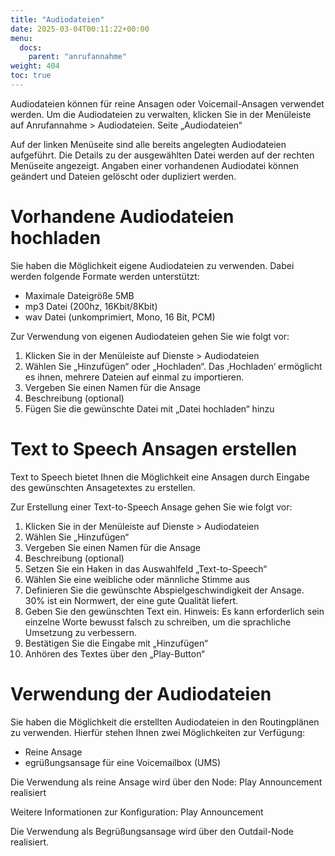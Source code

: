 ```yaml
---
title: "Audiodateien"
date: 2025-03-04T00:11:22+00:00
menu:
  docs:
    parent: "anrufannahme"
weight: 404
toc: true
---
```


Audiodateien können für reine Ansagen oder Voicemail-Ansagen verwendet werden.
Um die Audiodateien zu verwalten, klicken Sie in der Menüleiste auf Anrufannahme > Audiodateien.
Seite „Audiodateien“

Auf der linken Menüseite sind alle bereits angelegten Audiodateien aufgeführt. Die Details zu der ausgewählten Datei werden auf der rechten Menüseite angezeigt.
Angaben einer vorhandenen Audiodatei können geändert und Dateien gelöscht oder dupliziert werden.

# Vorhandene Audiodateien hochladen

Sie haben die Möglichkeit eigene Audiodateien zu verwenden. Dabei werden folgende Formate werden unterstützt:

- Maximale Dateigröße 5MB
- mp3 Datei (200hz, 16Kbit/8Kbit)
- wav Datei (unkomprimiert, Mono, 16 Bit, PCM)

Zur Verwendung von eigenen Audiodateien gehen Sie wie folgt vor:

1. Klicken Sie in der Menüleiste auf Dienste > Audiodateien
2. Wählen Sie „Hinzufügen“ oder „Hochladen“. Das ‚Hochladen‘ ermöglicht es ihnen, mehrere Dateien auf einmal zu importieren.
3. Vergeben Sie einen Namen für die Ansage
4. Beschreibung (optional)
5. Fügen Sie die gewünschte Datei mit „Datei hochladen“ hinzu


# Text to Speech Ansagen erstellen

Text to Speech bietet Ihnen die Möglichkeit eine Ansagen durch Eingabe des gewünschten Ansagetextes zu erstellen.

Zur Erstellung einer Text-to-Speech Ansage gehen Sie wie folgt vor:

1. Klicken Sie in der Menüleiste auf Dienste > Audiodateien
2. Wählen Sie „Hinzufügen“
3. Vergeben Sie einen Namen für die Ansage
4. Beschreibung (optional)
5. Setzen Sie ein Haken in das Auswahlfeld „Text-to-Speech“
6. Wählen Sie eine weibliche oder männliche Stimme aus
7. Definieren Sie die gewünschte Abspielgeschwindigkeit der Ansage. 30% ist ein Normwert, der eine gute Qualität liefert.
8. Geben Sie den gewünschten Text ein. Hinweis: Es kann erforderlich sein einzelne Worte bewusst falsch zu schreiben, um die sprachliche Umsetzung zu verbessern.
9. Bestätigen Sie die Eingabe mit „Hinzufügen“
10. Anhören des Textes über den „Play-Button“

# Verwendung der Audiodateien

Sie haben die Möglichkeit die erstellten Audiodateien in den Routingplänen zu verwenden.
Hierfür stehen Ihnen zwei Möglichkeiten zur Verfügung:

- Reine Ansage
- egrüßungsansage für eine Voicemailbox (UMS)

Die Verwendung als reine Ansage wird über den Node: Play Announcement realisiert

Weitere Informationen zur Konfiguration: Play Announcement

Die Verwendung als Begrüßungsansage wird über den Outdail-Node realisiert.
